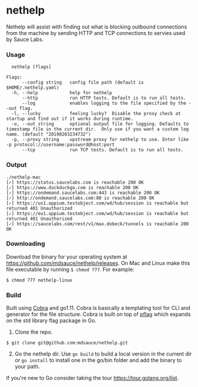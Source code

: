 # nethelp
Nethelp will assist with finding out what is blocking outbound connections from the machine by sending HTTP and TCP connections to servies used by Sauce Labs.

### Usage
```
  nethelp [flags]

Flags:
      --config string   config file path (default is $HOME/.nethelp.yaml)
  -h, --help            help for nethelp
      --http            run HTTP tests. Default is to run all tests.
      --log             enables logging to the file specified by the --out flag.
  -l, --lucky           feeling lucky?  Disable the proxy check at startup and find out if it works during runtime.
  -o, --out string      optional output file for logging. Defaults to timestamp file in the current dir.  Only use if you want a custom log name. (default "20190203234732")
  -p, --proxy string    upstream proxy for nethelp to use. Enter like -p protocol://username:password@host:port
      --tcp             run TCP tests. Default is to run all tests.
```

### Output
```
./nethelp-mac
[✓] https://status.saucelabs.com is reachable 200 OK
[✓] https://www.duckduckgo.com is reachable 200 OK
[✓] https://ondemand.saucelabs.com:443 is reachable 200 OK
[✓] http://ondemand.saucelabs.com:80 is reachable 200 OK
[✓] https://us1.appium.testobject.com/wd/hub/session is reachable but returned 401 Unauthorized
[✓] https://eu1.appium.testobject.com/wd/hub/session is reachable but returned 401 Unauthorized
[✓] https://saucelabs.com/rest/v1/max.dobeck/tunnels is reachable 200 OK
```

### Downloading
Download the binary for your operating system at https://github.com/mdsauce/nethelp/releases.
On Mac and Linux make this file executable by running `$ chmod 777`.  For example:
```
$ chmod 777 nethelp-linux
```

### Build
Built using [Cobra](https://github.com/spf13/cobra) and go1.11.  Cobra is basically a templating tool for CLI and generator for the file structure. Cobra is built  on top of [pflag](https://github.com/spf13/pflag) which expands on the std library flag package in Go.

1. Clone the repo.
```
$ git clone git@github.com:mdsauce/nethelp.git
```
2. Go the nethelp dir.  Use `go build` to build a local version in the current dir or `go install` to install one in the go/bin folder and add the binary to your path.

If you're new to Go consider taking the tour https://tour.golang.org/list. 
